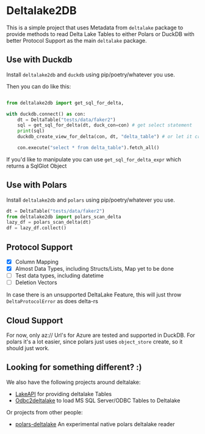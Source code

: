 # Deltalake2DB

This is a simple project that uses Metadata from `deltalake` package to provide methods to read Delta Lake Tables
to either Polars or DuckDB with better Protocol Support as the main `deltalake` package.

## Use with Duckdb

Install `deltalake2db` and `duckdb` using pip/poetry/whatever you use.

Then you can do like this:

```python

from deltalake2db import get_sql_for_delta,

with duckdb.connect() as con:
    dt = DeltaTable("tests/data/faker2")
    sql = get_sql_for_delta(dt, duck_con=con) # get select statement
    print(sql)
    duckdb_create_view_for_delta(con, dt, "delta_table") # or let it create a view for you. will point to the data at this point in time

    con.execute("select * from delta_table").fetch_all()
```

If you'd like to manipulate you can use `get_sql_for_delta_expr` which returns a SqlGlot Object

## Use with Polars

Install `deltalake2db` and `polars` using pip/poetry/whatever you use.

```python
dt = DeltaTable("tests/data/faker2")
from deltalake2db import polars_scan_delta
lazy_df = polars_scan_delta(dt)
df = lazy_df.collect()

```

## Protocol Support

- [x] Column Mapping
- [x] Almost Data Types, including Structs/Lists, Map yet to be done
- [ ] Test data types, including datetime
- [ ] Deletion Vectors

In case there is an unsupported DeltaLake Feature, this will just throw `DeltaProtocolError` as does delta-rs

## Cloud Support

For now, only az:// Url's for Azure are tested and supported in DuckDB. For polars it's a lot easier, since polars just uses `object_store` create, so it should just work.

## Looking for something different? :)

We also have the following projects around deltalake:

- [LakeAPI](https://github.com/bmsuisse/lakeapi) for providing deltalake Tables
- [Odbc2deltalake](https://github.com/bmsuisse/odbc2deltalake) to load MS SQL Server/ODBC Tables to Deltalake

Or projects from other people:

- [polars-deltalake](https://github.com/ion-elgreco/polars-deltalake) An experimental native polars deltalake reader
